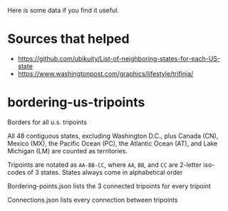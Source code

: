 Here is some data if you find it useful. 

# Sources that helped
* https://github.com/ubikuity/List-of-neighboring-states-for-each-US-state
* https://www.washingtonpost.com/graphics/lifestyle/trifinia/
































# bordering-us-tripoints
Borders for all u.s. tripoints

All 48 contiguous states, excluding Washington D.C., plus Canada (CN), Mexico (MX), the Pacific Ocean (PC), the Atlantic Ocean (AT), and Lake Michigan (LM) are counted as territories.

Tripoints are notated as `AA-BB-CC`, where `AA`, `BB`, and `CC` are 2-letter iso-codes of 3 states. States always come in alphabetical order

Bordering-points.json lists the 3 connected tripoints for every tripoint

Connections.json lists every connection between tripoints


